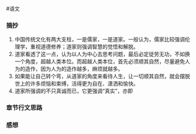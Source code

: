 #语文
### 摘抄
1. 中国传统文化有两大支柱，一是儒家，一是道家。一般认为，儒家比较强调伦理学，重视道德修养；道家则强调智慧的觉悟和解脱。
2. 道家看透了这一点，认为以人为中心去思考问题，最后必定徒劳无功，不如换一个角度，超越人类本位。而超越人类本位，首先必须顺其自然，尽量避免人为的造作，因为人为的造作越多，麻烦就越多。
3. 如果能让自己转个弯，从道家的角度来看待人生，让一切顺其自然，就会摆脱世上的许多烦恼和束缚，活得更为自在、潇洒和愉快。
4. 道家所强调的不只真诚而已，它更强调“真实”，亦即
### 章节行文思路
### 感想
